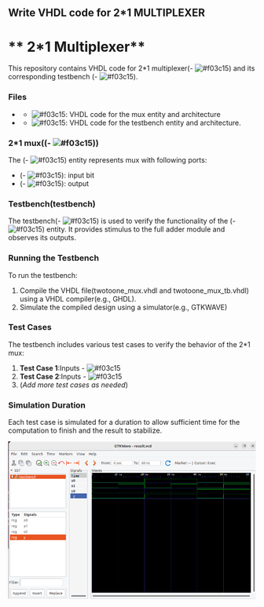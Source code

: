 ## Write VHDL code for 2*1 MULTIPLEXER

# ** 2*1 Multiplexer**
This repository contains VHDL code for 2*1 multiplexer(- ![#f03c15](mux)) and its corresponding testbench (- ![#f03c15](testbench)).

### Files
 - - ![#f03c15](twotoone_mux.vhdl): VHDL code for the mux entity and architecture
 - - ![#f03c15](twotoone_mux_tb.vhdl): VHDL code for the testbench entity and architecture.

### 2*1 mux((- ![#f03c15](mux)))
The (- ![#f03c15](mux)) entity represents mux with following ports: 
 - (- ![#f03c15](A0,A1,S0)):  input bit
 - (- ![#f03c15](z)): output

### Testbench(testbench)
The testbench(- ![#f03c15](testbench)) is used to verify the functionality of the (- ![#f03c15](mux)) entity. It provides stimulus to the full adder module and observes its outputs.

### Running the Testbench
To run the testbench: 

 1. Compile the VHDL file(twotoone_mux.vhdl and twotoone_mux_tb.vhdl) using a VHDL compiler(e.g., GHDL).
 2. Simulate the compiled design using a simulator(e.g., GTKWAVE)

### Test Cases
The testbench includes various test cases to verify the behavior of the 2*1 mux: 
 1. **Test Case 1**:Inputs - ![#f03c15](S0='0',A0='0',A1='0')
 2. **Test Case 2**:Inputs - ![#f03c15](S0='0',A0='0',A1='1')
 3. (*Add more test cases as needed*)

### Simulation Duration
 Each test case is simulated for a duration to allow  sufficient time for the computation to finish and the result to stabilize.

 ![Simulation of mux](/2x1%20Multiplexer/Image_twotoone.png)
